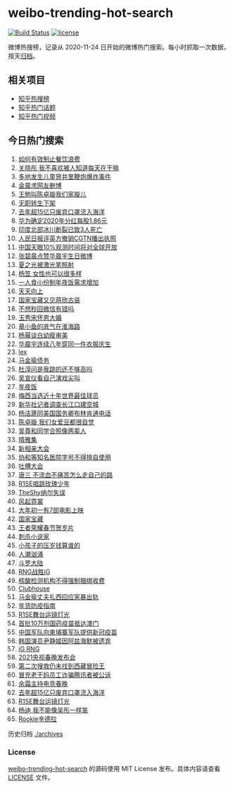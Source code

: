 # weibo-trending-hot-search

[![Build Status](https://github.com/justjavac/weibo-trending-hot-search/workflows/ci/badge.svg?branch=master)](https://github.com/justjavac/weibo-trending-hot-search/actions)
[![license](https://img.shields.io/github/license/justjavac/weibo-trending-hot-search)](https://github.com/justjavac/weibo-trending-hot-search/blob/master/LICENSE)

微博热搜榜，记录从 2020-11-24 日开始的微博热门搜索。每小时抓取一次数据，按天[归档](./archives)。

## 相关项目

- [知乎热搜榜](https://github.com/justjavac/zhihu-trending-top-search)
- [知乎热门话题](https://github.com/justjavac/zhihu-trending-hot-questions)
- [知乎热门视频](https://github.com/justjavac/zhihu-trending-hot-video)

## 今日热门搜索

<!-- BEGIN -->
<!-- 最后更新时间 Mon Feb 08 2021 06:15:00 GMT+0800 (CST) -->
1. [如何有效制止餐饮浪费](https://s.weibo.com//weibo?q=%23%E5%A6%82%E4%BD%95%E6%9C%89%E6%95%88%E5%88%B6%E6%AD%A2%E9%A4%90%E9%A5%AE%E6%B5%AA%E8%B4%B9%23&Refer=new_time)
1. [关晓彤 我不喜欢被人知道每天在干嘛](https://s.weibo.com//weibo?q=%E5%85%B3%E6%99%93%E5%BD%A4%20%E6%88%91%E4%B8%8D%E5%96%9C%E6%AC%A2%E8%A2%AB%E4%BA%BA%E7%9F%A5%E9%81%93%E6%AF%8F%E5%A4%A9%E5%9C%A8%E5%B9%B2%E5%98%9B&Refer=top)
1. [多地发生儿童窨井里鞭炮爆炸事件](https://s.weibo.com//weibo?q=%23%E5%A4%9A%E5%9C%B0%E5%8F%91%E7%94%9F%E5%84%BF%E7%AB%A5%E7%AA%A8%E4%BA%95%E9%87%8C%E9%9E%AD%E7%82%AE%E7%88%86%E7%82%B8%E4%BA%8B%E4%BB%B6%23&Refer=top)
1. [金晨求网友删博](https://s.weibo.com//weibo?q=%23%E9%87%91%E6%99%A8%E6%B1%82%E7%BD%91%E5%8F%8B%E5%88%A0%E5%8D%9A%23&Refer=top)
1. [王勉叫陈卓璇我们家璇儿](https://s.weibo.com//weibo?q=%23%E7%8E%8B%E5%8B%89%E5%8F%AB%E9%99%88%E5%8D%93%E7%92%87%E6%88%91%E4%BB%AC%E5%AE%B6%E7%92%87%E5%84%BF%23&Refer=top)
1. [无职转生下架](https://s.weibo.com//weibo?q=%23%E6%97%A0%E8%81%8C%E8%BD%AC%E7%94%9F%E4%B8%8B%E6%9E%B6%23&Refer=top)
1. [去年超15亿只废弃口罩流入海洋](https://s.weibo.com//weibo?q=%E5%8E%BB%E5%B9%B4%E8%B6%8515%E4%BA%BF%E5%8F%AA%E5%BA%9F%E5%BC%83%E5%8F%A3%E7%BD%A9%E6%B5%81%E5%85%A5%E6%B5%B7%E6%B4%8B&Refer=top)
1. [华为确定2020年分红每股1.86元](https://s.weibo.com//weibo?q=%23%E5%8D%8E%E4%B8%BA%E7%A1%AE%E5%AE%9A2020%E5%B9%B4%E5%88%86%E7%BA%A2%E6%AF%8F%E8%82%A11.86%E5%85%83%23&Refer=top)
1. [印度北部冰川断裂已致3人死亡](https://s.weibo.com//weibo?q=%23%E5%8D%B0%E5%BA%A6%E5%8C%97%E9%83%A8%E5%86%B0%E5%B7%9D%E6%96%AD%E8%A3%82%E5%B7%B2%E8%87%B43%E4%BA%BA%E6%AD%BB%E4%BA%A1%23&Refer=top)
1. [人民日报评英方撤销CGTN播出执照](https://s.weibo.com//weibo?q=%23%E4%BA%BA%E6%B0%91%E6%97%A5%E6%8A%A5%E8%AF%84%E8%8B%B1%E6%96%B9%E6%92%A4%E9%94%80CGTN%E6%92%AD%E5%87%BA%E6%89%A7%E7%85%A7%23&Refer=top)
1. [中国天眼10%观测时间将对全球开放](https://s.weibo.com//weibo?q=%23%E4%B8%AD%E5%9B%BD%E5%A4%A9%E7%9C%BC10%25%E8%A7%82%E6%B5%8B%E6%97%B6%E9%97%B4%E5%B0%86%E5%AF%B9%E5%85%A8%E7%90%83%E5%BC%80%E6%94%BE%23&Refer=top)
1. [张碧晨点赞华晨宇生日微博](https://s.weibo.com//weibo?q=%23%E5%BC%A0%E7%A2%A7%E6%99%A8%E7%82%B9%E8%B5%9E%E5%8D%8E%E6%99%A8%E5%AE%87%E7%94%9F%E6%97%A5%E5%BE%AE%E5%8D%9A%23&Refer=top)
1. [夏之光被激光笔照射](https://s.weibo.com//weibo?q=%23%E5%A4%8F%E4%B9%8B%E5%85%89%E8%A2%AB%E6%BF%80%E5%85%89%E7%AC%94%E7%85%A7%E5%B0%84%23&Refer=top)
1. [杨笠 女性也可以很多样](https://s.weibo.com//weibo?q=%E6%9D%A8%E7%AC%A0%20%E5%A5%B3%E6%80%A7%E4%B9%9F%E5%8F%AF%E4%BB%A5%E5%BE%88%E5%A4%9A%E6%A0%B7&Refer=top)
1. [一人食小份制年夜饭需求增加](https://s.weibo.com//weibo?q=%23%E4%B8%80%E4%BA%BA%E9%A3%9F%E5%B0%8F%E4%BB%BD%E5%88%B6%E5%B9%B4%E5%A4%9C%E9%A5%AD%E9%9C%80%E6%B1%82%E5%A2%9E%E5%8A%A0%23&Refer=top)
1. [天天向上](https://s.weibo.com//weibo?q=%E5%A4%A9%E5%A4%A9%E5%90%91%E4%B8%8A&Refer=top)
1. [国家宝藏又见蒋欣古装](https://s.weibo.com//weibo?q=%E5%9B%BD%E5%AE%B6%E5%AE%9D%E8%97%8F%E5%8F%88%E8%A7%81%E8%92%8B%E6%AC%A3%E5%8F%A4%E8%A3%85&Refer=top)
1. [不想秒回微信有错吗](https://s.weibo.com//weibo?q=%23%E4%B8%8D%E6%83%B3%E7%A7%92%E5%9B%9E%E5%BE%AE%E4%BF%A1%E6%9C%89%E9%94%99%E5%90%97%23&Refer=top)
1. [玉秀宋怀恩大婚](https://s.weibo.com//weibo?q=%23%E7%8E%89%E7%A7%80%E5%AE%8B%E6%80%80%E6%81%A9%E5%A4%A7%E5%A9%9A%23&Refer=top)
1. [章小鱼的底气在淮海路](https://s.weibo.com//weibo?q=%23%E7%AB%A0%E5%B0%8F%E9%B1%BC%E7%9A%84%E5%BA%95%E6%B0%94%E5%9C%A8%E6%B7%AE%E6%B5%B7%E8%B7%AF%23&Refer=top)
1. [杨幂谈白幼瘦审美](https://s.weibo.com//weibo?q=%23%E6%9D%A8%E5%B9%82%E8%B0%88%E7%99%BD%E5%B9%BC%E7%98%A6%E5%AE%A1%E7%BE%8E%23&Refer=top)
1. [华晨宇连续八年穿同一件衣服庆生](https://s.weibo.com//weibo?q=%23%E5%8D%8E%E6%99%A8%E5%AE%87%E8%BF%9E%E7%BB%AD%E5%85%AB%E5%B9%B4%E7%A9%BF%E5%90%8C%E4%B8%80%E4%BB%B6%E8%A1%A3%E6%9C%8D%E5%BA%86%E7%94%9F%23&Refer=top)
1. [lex](https://s.weibo.com//weibo?q=lex&Refer=top)
1. [马金瑜债务](https://s.weibo.com//weibo?q=%23%E9%A9%AC%E9%87%91%E7%91%9C%E5%80%BA%E5%8A%A1%23&Refer=top)
1. [杜淳问是我跳的还不够高吗](https://s.weibo.com//weibo?q=%23%E6%9D%9C%E6%B7%B3%E9%97%AE%E6%98%AF%E6%88%91%E8%B7%B3%E7%9A%84%E8%BF%98%E4%B8%8D%E5%A4%9F%E9%AB%98%E5%90%97%23&Refer=top)
1. [吴宣仪看自己演戏尖叫](https://s.weibo.com//weibo?q=%23%E5%90%B4%E5%AE%A3%E4%BB%AA%E7%9C%8B%E8%87%AA%E5%B7%B1%E6%BC%94%E6%88%8F%E5%B0%96%E5%8F%AB%23&Refer=top)
1. [年夜饭](https://s.weibo.com//weibo?q=%E5%B9%B4%E5%A4%9C%E9%A5%AD&Refer=top)
1. [梅西当选近十年世界最佳球员](https://s.weibo.com//weibo?q=%23%E6%A2%85%E8%A5%BF%E5%BD%93%E9%80%89%E8%BF%91%E5%8D%81%E5%B9%B4%E4%B8%96%E7%95%8C%E6%9C%80%E4%BD%B3%E7%90%83%E5%91%98%23&Refer=top)
1. [新华社记者调查长江口建空城](https://s.weibo.com//weibo?q=%23%E6%96%B0%E5%8D%8E%E7%A4%BE%E8%AE%B0%E8%80%85%E8%B0%83%E6%9F%A5%E9%95%BF%E6%B1%9F%E5%8F%A3%E5%BB%BA%E7%A9%BA%E5%9F%8E%23&Refer=top)
1. [杨洁篪同美国国务卿布林肯通电话](https://s.weibo.com//weibo?q=%23%E6%9D%A8%E6%B4%81%E7%AF%AA%E5%90%8C%E7%BE%8E%E5%9B%BD%E5%9B%BD%E5%8A%A1%E5%8D%BF%E5%B8%83%E6%9E%97%E8%82%AF%E9%80%9A%E7%94%B5%E8%AF%9D%23&Refer=top)
1. [陈卓璇 我们女爱豆都很自觉](https://s.weibo.com//weibo?q=%E9%99%88%E5%8D%93%E7%92%87%20%E6%88%91%E4%BB%AC%E5%A5%B3%E7%88%B1%E8%B1%86%E9%83%BD%E5%BE%88%E8%87%AA%E8%A7%89&Refer=top)
1. [吴尊和同学合照像两辈人](https://s.weibo.com//weibo?q=%23%E5%90%B4%E5%B0%8A%E5%92%8C%E5%90%8C%E5%AD%A6%E5%90%88%E7%85%A7%E5%83%8F%E4%B8%A4%E8%BE%88%E4%BA%BA%23&Refer=top)
1. [晴雅集](https://s.weibo.com//weibo?q=%E6%99%B4%E9%9B%85%E9%9B%86&Refer=top)
1. [新相亲大会](https://s.weibo.com//weibo?q=%E6%96%B0%E7%9B%B8%E4%BA%B2%E5%A4%A7%E4%BC%9A&Refer=top)
1. [协和等知名医院字号不得擅自使用](https://s.weibo.com//weibo?q=%23%E5%8D%8F%E5%92%8C%E7%AD%89%E7%9F%A5%E5%90%8D%E5%8C%BB%E9%99%A2%E5%AD%97%E5%8F%B7%E4%B8%8D%E5%BE%97%E6%93%85%E8%87%AA%E4%BD%BF%E7%94%A8%23&Refer=top)
1. [吐槽大会](https://s.weibo.com//weibo?q=%E5%90%90%E6%A7%BD%E5%A4%A7%E4%BC%9A&Refer=top)
1. [唐三 不流血不痛苦怎么走自己的路](https://s.weibo.com//weibo?q=%E5%94%90%E4%B8%89%20%E4%B8%8D%E6%B5%81%E8%A1%80%E4%B8%8D%E7%97%9B%E8%8B%A6%E6%80%8E%E4%B9%88%E8%B5%B0%E8%87%AA%E5%B7%B1%E7%9A%84%E8%B7%AF&Refer=top)
1. [R1SE唱跳玫瑰少年](https://s.weibo.com//weibo?q=%23R1SE%E5%94%B1%E8%B7%B3%E7%8E%AB%E7%91%B0%E5%B0%91%E5%B9%B4%23&Refer=top)
1. [TheShy纳尔失误](https://s.weibo.com//weibo?q=TheShy%E7%BA%B3%E5%B0%94%E5%A4%B1%E8%AF%AF&Refer=top)
1. [风起霓裳](https://s.weibo.com//weibo?q=%E9%A3%8E%E8%B5%B7%E9%9C%93%E8%A3%B3&Refer=top)
1. [大年初一有7部电影上映](https://s.weibo.com//weibo?q=%23%E5%A4%A7%E5%B9%B4%E5%88%9D%E4%B8%80%E6%9C%897%E9%83%A8%E7%94%B5%E5%BD%B1%E4%B8%8A%E6%98%A0%23&Refer=top)
1. [国家宝藏](https://s.weibo.com//weibo?q=%E5%9B%BD%E5%AE%B6%E5%AE%9D%E8%97%8F&Refer=top)
1. [王者荣耀春节贺岁片](https://s.weibo.com//weibo?q=%23%E7%8E%8B%E8%80%85%E8%8D%A3%E8%80%80%E6%98%A5%E8%8A%82%E8%B4%BA%E5%B2%81%E7%89%87%23&Refer=top)
1. [刺杀小说家](https://s.weibo.com//weibo?q=%E5%88%BA%E6%9D%80%E5%B0%8F%E8%AF%B4%E5%AE%B6&Refer=top)
1. [小孩子的压岁钱算谁的](https://s.weibo.com//weibo?q=%23%E5%B0%8F%E5%AD%A9%E5%AD%90%E7%9A%84%E5%8E%8B%E5%B2%81%E9%92%B1%E7%AE%97%E8%B0%81%E7%9A%84%23&Refer=top)
1. [人潮汹涌](https://s.weibo.com//weibo?q=%E4%BA%BA%E6%BD%AE%E6%B1%B9%E6%B6%8C&Refer=top)
1. [斗罗大陆](https://s.weibo.com//weibo?q=%E6%96%97%E7%BD%97%E5%A4%A7%E9%99%86&Refer=top)
1. [RNG战胜iG](https://s.weibo.com//weibo?q=%23RNG%E6%88%98%E8%83%9CiG%23&Refer=top)
1. [核酸检测机构不得强制捆绑收费](https://s.weibo.com//weibo?q=%23%E6%A0%B8%E9%85%B8%E6%A3%80%E6%B5%8B%E6%9C%BA%E6%9E%84%E4%B8%8D%E5%BE%97%E5%BC%BA%E5%88%B6%E6%8D%86%E7%BB%91%E6%94%B6%E8%B4%B9%23&Refer=top)
1. [Clubhouse](https://s.weibo.com//weibo?q=Clubhouse&Refer=top)
1. [马金瑜丈夫扎西回应家暴出轨](https://s.weibo.com//weibo?q=%23%E9%A9%AC%E9%87%91%E7%91%9C%E4%B8%88%E5%A4%AB%E6%89%8E%E8%A5%BF%E5%9B%9E%E5%BA%94%E5%AE%B6%E6%9A%B4%E5%87%BA%E8%BD%A8%23&Refer=top)
1. [年货防疫指南](https://s.weibo.com//weibo?q=%23%E5%B9%B4%E8%B4%A7%E9%98%B2%E7%96%AB%E6%8C%87%E5%8D%97%23&Refer=new_time)
1. [R1SE舞台运镜灯光](https://s.weibo.com//weibo?q=%23R1SE%E8%88%9E%E5%8F%B0%E8%BF%90%E9%95%9C%E7%81%AF%E5%85%89%23&Refer=top)
1. [首批10万剂国药疫苗抵达澳门](https://s.weibo.com//weibo?q=%23%E9%A6%96%E6%89%B910%E4%B8%87%E5%89%82%E5%9B%BD%E8%8D%AF%E7%96%AB%E8%8B%97%E6%8A%B5%E8%BE%BE%E6%BE%B3%E9%97%A8%23&Refer=new_time)
1. [中国军队向柬埔寨军队提供新冠疫苗](https://s.weibo.com//weibo?q=%E4%B8%AD%E5%9B%BD%E5%86%9B%E9%98%9F%E5%90%91%E6%9F%AC%E5%9F%94%E5%AF%A8%E5%86%9B%E9%98%9F%E6%8F%90%E4%BE%9B%E6%96%B0%E5%86%A0%E7%96%AB%E8%8B%97&Refer=top)
1. [韩国演员尹静姬因阿兹海默被遗弃](https://s.weibo.com//weibo?q=%23%E9%9F%A9%E5%9B%BD%E6%BC%94%E5%91%98%E5%B0%B9%E9%9D%99%E5%A7%AC%E5%9B%A0%E9%98%BF%E5%85%B9%E6%B5%B7%E9%BB%98%E8%A2%AB%E9%81%97%E5%BC%83%23&Refer=top)
1. [iG RNG](https://s.weibo.com//weibo?q=%23iG%20RNG%23&Refer=top)
1. [2021央视春晚发布会](https://s.weibo.com//weibo?q=2021%E5%A4%AE%E8%A7%86%E6%98%A5%E6%99%9A%E5%8F%91%E5%B8%83%E4%BC%9A&Refer=top)
1. [第二次搜救仍未找到西藏冒险王](https://s.weibo.com//weibo?q=%23%E7%AC%AC%E4%BA%8C%E6%AC%A1%E6%90%9C%E6%95%91%E4%BB%8D%E6%9C%AA%E6%89%BE%E5%88%B0%E8%A5%BF%E8%97%8F%E5%86%92%E9%99%A9%E7%8E%8B%23&Refer=top)
1. [冒充老干妈员工诈骗腾讯者被公诉](https://s.weibo.com//weibo?q=%23%E5%86%92%E5%85%85%E8%80%81%E5%B9%B2%E5%A6%88%E5%91%98%E5%B7%A5%E8%AF%88%E9%AA%97%E8%85%BE%E8%AE%AF%E8%80%85%E8%A2%AB%E5%85%AC%E8%AF%89%23&Refer=top)
1. [余霜主持电竞春晚](https://s.weibo.com//weibo?q=%E4%BD%99%E9%9C%9C%E4%B8%BB%E6%8C%81%E7%94%B5%E7%AB%9E%E6%98%A5%E6%99%9A&Refer=top)
1. [去年超15亿只废弃口罩流入海洋](https://s.weibo.com//weibo?q=%23%E5%8E%BB%E5%B9%B4%E8%B6%8515%E4%BA%BF%E5%8F%AA%E5%BA%9F%E5%BC%83%E5%8F%A3%E7%BD%A9%E6%B5%81%E5%85%A5%E6%B5%B7%E6%B4%8B%23&Refer=top)
1. [R1SE舞台运镜灯光](https://s.weibo.com//weibo?q=R1SE%E8%88%9E%E5%8F%B0%E8%BF%90%E9%95%9C%E7%81%AF%E5%85%89&Refer=top)
1. [杨迪 我不能像吴彤一样笨](https://s.weibo.com//weibo?q=%E6%9D%A8%E8%BF%AA%20%E6%88%91%E4%B8%8D%E8%83%BD%E5%83%8F%E5%90%B4%E5%BD%A4%E4%B8%80%E6%A0%B7%E7%AC%A8&Refer=top)
1. [Rookie辛德拉](https://s.weibo.com//weibo?q=Rookie%E8%BE%9B%E5%BE%B7%E6%8B%89&Refer=top)
<!-- END -->

历史归档 [./archives](./archives)

### License

[weibo-trending-hot-search](https://github.com/justjavac/weibo-trending-hot-search) 的源码使用 MIT License 发布。具体内容请查看 [LICENSE](./LICENSE) 文件。
